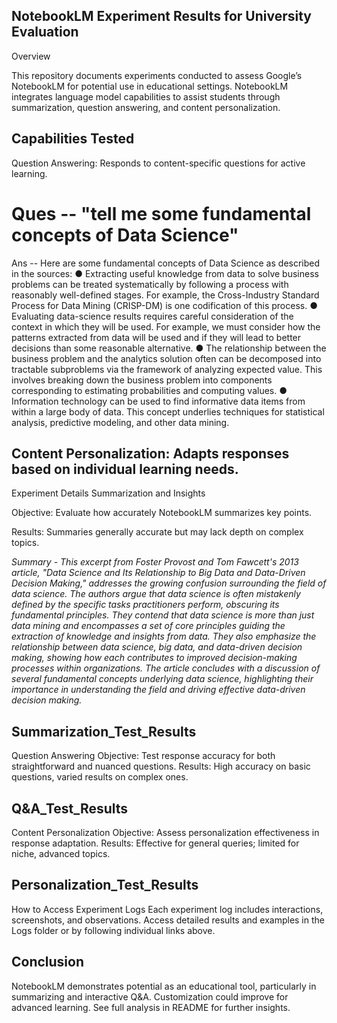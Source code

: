 ## NotebookLM Experiment Results for University Evaluation
Overview

This repository documents experiments conducted to assess Google’s NotebookLM for potential use in educational settings. NotebookLM integrates language model capabilities to assist students through summarization, question answering, and content personalization.

## Capabilities Tested

Question Answering: Responds to content-specific questions for active learning.

# Ques -- "tell me some fundamental concepts of Data Science"
Ans -- Here are some fundamental concepts of Data Science as described in the sources:
● Extracting useful knowledge from data to solve business problems can be treated systematically by following a process with reasonably well-defined stages. For example, the Cross-Industry Standard Process for Data Mining (CRISP-DM) is one codification of this process.
● Evaluating data-science results requires careful consideration of the context in which they will be used. For example, we must consider how the patterns extracted from data will be used and if they will lead to better decisions than some reasonable alternative.
● The relationship between the business problem and the analytics solution often can be decomposed into tractable subproblems via the framework of analyzing expected value. This involves breaking down the business problem into components corresponding to estimating probabilities and computing values.
● Information technology can be used to find informative data items from within a large body of data. This concept underlies techniques for statistical analysis, predictive modeling, and other data mining.

## Content Personalization: Adapts responses based on individual learning needs.
Experiment Details
Summarization and Insights

Objective: Evaluate how accurately NotebookLM summarizes key points.

Results: Summaries generally accurate but may lack depth on complex topics.

*Summary - This excerpt from Foster Provost and Tom Fawcett's 2013 article, "Data Science and Its Relationship to Big Data and Data-Driven Decision Making," addresses the growing confusion surrounding the field of data science. The authors argue that data science is often mistakenly defined by the specific tasks practitioners perform, obscuring its fundamental principles. They contend that data science is more than just data mining and encompasses a set of core principles guiding the extraction of knowledge and insights from data. They also emphasize the relationship between data science, big data, and data-driven decision making, showing how each contributes to improved decision-making processes within organizations. The article concludes with a discussion of several fundamental concepts underlying data science, highlighting their importance in understanding the field and driving effective data-driven decision making.*


## Summarization_Test_Results
Question Answering
Objective: Test response accuracy for both straightforward and nuanced questions.
Results: High accuracy on basic questions, varied results on complex ones.

## Q&A_Test_Results
Content Personalization
Objective: Assess personalization effectiveness in response adaptation.
Results: Effective for general queries; limited for niche, advanced topics.

## Personalization_Test_Results
How to Access Experiment Logs
Each experiment log includes interactions, screenshots, and observations. Access detailed results and examples in the Logs folder or by following individual links above.

## Conclusion
NotebookLM demonstrates potential as an educational tool, particularly in summarizing and interactive Q&A. Customization could improve for advanced learning. See full analysis in README for further insights.

